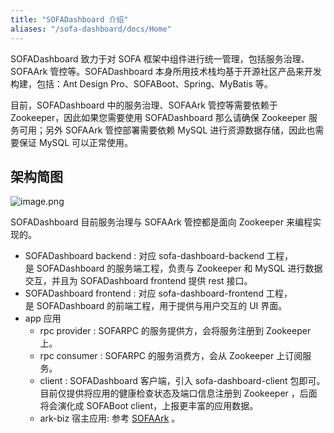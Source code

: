 ```yaml
---
title: "SOFADashboard 介绍"
aliases: "/sofa-dashboard/docs/Home"
---
```


SOFADashboard 致力于对 SOFA 框架中组件进行统一管理，包括服务治理、SOFAArk 管控等。SOFADashboard 本身所用技术栈均基于开源社区产品来开发构建，包括：Ant Design Pro、SOFABoot、Spring、MyBatis 等。

目前，SOFADashboard 中的服务治理、SOFAArk 管控等需要依赖于 Zookeeper，因此如果您需要使用 SOFADashboard 那么请确保 Zookeeper 服务可用；另外 SOFAArk 管控部署需要依赖 MySQL 进行资源数据存储，因此也需要保证 MySQL 可以正常使用。

## 架构简图

![image.png](https://img.alicdn.com/imgextra/i3/O1CN01qFO3qa282LVHXDfKH_!!6000000007874-2-tps-1040-548.png)

SOFADashboard 目前服务治理与 SOFAArk 管控都是面向 Zookeeper 来编程实现的。

* SOFADashboard backend  : 对应 sofa-dashboard-backend 工程，是 SOFADashboard 的服务端工程，负责与 Zookeeper 和 MySQL 进行数据交互，并且为 SOFADashboard frontend 提供 rest 接口。
* SOFADashboard frontend : 对应 sofa-dashboard-frontend 工程，是 SOFADashboard 的前端工程，用于提供与用户交互的 UI 界面。
* app 应用
  * rpc provider : SOFARPC 的服务提供方，会将服务注册到 Zookeeper 上。
  * rpc consumer : SOFARPC 的服务消费方，会从 Zookeeper 上订阅服务。
  * client : SOFADashboard 客户端，引入 sofa-dashboard-client 包即可。目前仅提供将应用的健康检查状态及端口信息注册到 Zookeeper ，后面将会演化成 SOFABoot client，上报更丰富的应用数据。
  * ark-biz 宿主应用: 参考 [SOFAArk](https://www.sofastack.tech/sofa-boot/docs/sofa-ark-ark-config) 。